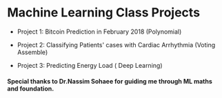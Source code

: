 # Machine Learning Class Projects

- Project 1: Bitcoin Prediction in February 2018  (Polynomial)

- Project 2: Classifying Patients' cases with Cardiac Arrhythmia (Voting Assemble)

- Project 3: Predicting Energy Load ( Deep Learning)

#### Special thanks to Dr.Nassim Sohaee for guiding me through ML maths and foundation.
